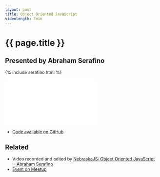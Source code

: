 ```yaml
---
layout: post
title: Object Oriented JavaScript
videolength: 7min
---
```


# {{ page.title }}

## Presented by Abraham Serafino

{% include serafino.html %}

<div class="fluid-width-video-wrapper"><iframe src="//www.youtube.com/embed/pf-Iw1u_ikc" frameborder="0" allowfullscreen></iframe></div>

* [Code available on GitHub](https://github.com/serafino/JS)

## Related

* Video recorded and edited by [NebraskaJS: Object Oriented JavaScript—Abraham Serafino](http://www.youtube.com/watch?v=pf-Iw1u_ikc)
* [Event on Meetup](http://www.meetup.com/nebraskajs/events/118573952/)